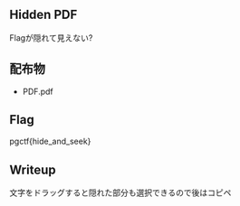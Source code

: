 ## Hidden PDF
Flagが隠れて見えない?

## 配布物
- PDF.pdf

## Flag
pgctf{hide_and_seek}

## Writeup
文字をドラッグすると隠れた部分も選択できるので後はコピペ
